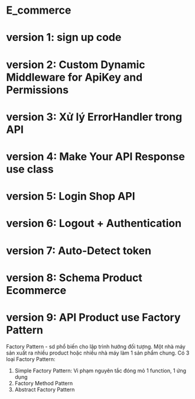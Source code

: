 # E_commerce

# version 1: sign up code 

# version 2: Custom Dynamic Middleware for ApiKey and Permissions

# version 3: Xử lý ErrorHandler trong API

# version 4: Make Your API Response use class

# version 5: Login Shop API

# version 6: Logout + Authentication

# version 7: Auto-Detect token

# version 8: Schema Product Ecommerce

# version 9: API Product use Factory Pattern 
Factory Pattern - sd phổ biến cho lập trình hướng đối tượng. 
Một nhà máy sản xuất ra nhiều product hoặc nhiều nhà máy làm 1 sản phẩm chung.
Có 3 loại Factory Pattern:
1. Simple Factory Pattern: Vi phạm nguyên tắc đóng mỏ 1 function, 1 ứng dụng 
2. Factory Method Pattern
3. Abstract Factory Pattern
